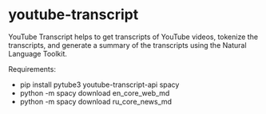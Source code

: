 # youtube-transcript

YouTube Transcript helps to get transcripts of YouTube videos, tokenize the transcripts, and generate a summary of 
the transcripts using the Natural Language Toolkit.  

Requirements:

- pip install pytube3 youtube-transcript-api spacy
- python -m spacy download en_core_web_md
- python -m spacy download ru_core_news_md
